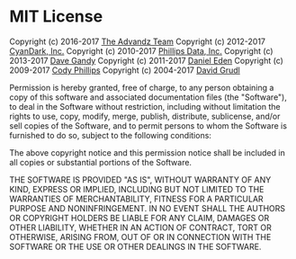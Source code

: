 # MIT License #

Copyright (c) 2016-2017 [The Advandz Team](https://advandz.com/)
Copyright (c) 2012-2017 [CyanDark, Inc.](https://cyandark.com/opensource)
Copyright (c) 2010-2017 [Phillips Data, Inc.](https://github.com/phillipsdata)
Copyright (c) 2013-2017 [Dave Gandy](https://fontawesome.io/)
Copyright (c) 2011-2017 [Daniel Eden](https://daneden.me)
Copyright (c) 2009-2017 [Cody Phillips](https://github.com/clphillips)
Copyright (c) 2004-2017 [David Grudl](https://davidgrudl.com/)

Permission is hereby granted, free of charge, to any person
obtaining a copy of this software and associated documentation
files (the "Software"), to deal in the Software without
restriction, including without limitation the rights to use,
copy, modify, merge, publish, distribute, sublicense, and/or sell
copies of the Software, and to permit persons to whom the
Software is furnished to do so, subject to the following
conditions:

The above copyright notice and this permission notice shall be
included in all copies or substantial portions of the Software.

THE SOFTWARE IS PROVIDED "AS IS", WITHOUT WARRANTY OF ANY KIND,
EXPRESS OR IMPLIED, INCLUDING BUT NOT LIMITED TO THE WARRANTIES
OF MERCHANTABILITY, FITNESS FOR A PARTICULAR PURPOSE AND
NONINFRINGEMENT. IN NO EVENT SHALL THE AUTHORS OR COPYRIGHT
HOLDERS BE LIABLE FOR ANY CLAIM, DAMAGES OR OTHER LIABILITY,
WHETHER IN AN ACTION OF CONTRACT, TORT OR OTHERWISE, ARISING
FROM, OUT OF OR IN CONNECTION WITH THE SOFTWARE OR THE USE OR
OTHER DEALINGS IN THE SOFTWARE.